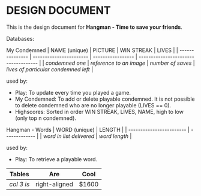 DESIGN DOCUMENT
===============

This is the design document for **Hangman - Time to save your friends**.

Databases:

My Condemned
| NAME (unique)   | PICTURE                 | WIN STREAK        | LIVES                                |
| --------------- | ----------------------- | ----------------- | ------------------------------------ |
| *condemned one* | *reference to an image* | *number of saves* | *lives of particular condemned left* |

used by: 
- Play: To update every time you played a game.
- My Condemned: To add or delete playable condemned. It is not possible to delete condemned who are no longer playable (LIVES == 0).
- Highscores: Sorted in order WIN STREAK, LIVES, NAME, high to low (only top n condemned).

Hangman - Words
| WORD (unique)            | LENGTH        |
| ------------------------ | ------------- |
| *word in list delivered* | *word length* |

used by: 
- Play: To retrieve a playable word.


| Tables        | Are           | Cool  |
| ------------- | ------------- | ----- |
| *col 3 is*      | right-aligned | $1600 |
